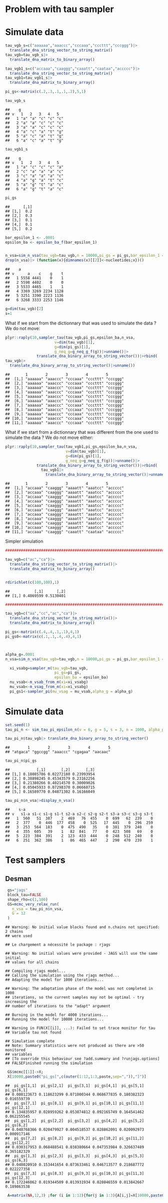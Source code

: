 Problem with tau sampler
================

# Simulate data

``` r
tau_vgb_s=c("aaaaaa","aaaccc","cccaaa","cccttt","cccggg")|>
  translate_dna_string_vector_to_string_matrix()
tau_vgb=tau_vgb_s|>
  translate_dna_matrix_to_binary_array()

tau_vgb1_s=c("accaaa","caaggg","caaatt","caataa","accccc")|>
  translate_dna_string_vector_to_string_matrix()
tau_vgb1=tau_vgb1_s|>
  translate_dna_matrix_to_binary_array()

pi_gs<-matrix(c(.2,.3,.1,.1,.2),5,1)

tau_vgb_s
```

    ##    g
    ## v   1   2   3   4   5  
    ##   1 "a" "a" "c" "c" "c"
    ##   2 "a" "a" "c" "c" "c"
    ##   3 "a" "a" "c" "c" "c"
    ##   4 "a" "c" "a" "t" "g"
    ##   5 "a" "c" "a" "t" "g"
    ##   6 "a" "c" "a" "t" "g"

``` r
tau_vgb1_s
```

    ##    g
    ## v   1   2   3   4   5  
    ##   1 "a" "c" "c" "c" "a"
    ##   2 "c" "a" "a" "a" "c"
    ##   3 "c" "a" "a" "a" "c"
    ##   4 "a" "g" "a" "t" "c"
    ##   5 "a" "g" "t" "a" "c"
    ##   6 "a" "g" "t" "a" "c"

``` r
pi_gs
```

    ##      [,1]
    ## [1,]  0.2
    ## [2,]  0.3
    ## [3,]  0.1
    ## [4,]  0.1
    ## [5,]  0.2

``` r
bar_epsilon_1 <- .0001
epsilon_ba <- epsilon_ba_f(bar_epsilon_1)


n_vsa=sim_n_vsa(tau_vgb=tau_vgb,n = 10000,pi_gs = pi_gs,bar_epsilon_1 = bar_epsilon_1)
drop(n_vsa)|> (function(x){dimnames(x)[[2]]<-nucleotides;x})()
```

    ##    a
    ## v      a    c    g    t
    ##   1 5558 4441    0    1
    ##   2 5598 4402    0    0
    ##   3 5533 4465    1    1
    ##   4 3369 3269 2234 1128
    ##   5 3251 3390 2223 1136
    ##   6 3268 3333 2253 1146

``` r
g=dim(tau_vgb)[2]
s=1
```

What if we start from the dictionnary that was used to simulate the data
? We do not move:

``` r
plyr::raply(10,sampler_tau(tau_vgb,pi_gs,epsilon_ba,n_vsa,
                      v=dim(tau_vgb)[1],
                      g=dim(pi_gs)[1],
                      g_neq_g=g_neq_g_f(g))|>unname()|>
              translate_dna_binary_array_to_string_vector())|>rbind(
tau_vgb|>
  translate_dna_binary_array_to_string_vector()|>unname())
```

    ##       1        2        3        4        5       
    ##  [1,] "aaaaaa" "aaaccc" "cccaaa" "cccttt" "cccggg"
    ##  [2,] "aaaaaa" "aaaccc" "cccaaa" "cccttt" "cccggg"
    ##  [3,] "aaaaaa" "aaaccc" "cccaaa" "cccttt" "cccggg"
    ##  [4,] "aaaaaa" "aaaccc" "cccaaa" "cccttt" "cccggg"
    ##  [5,] "aaaaaa" "aaaccc" "cccaaa" "cccttt" "cccggg"
    ##  [6,] "aaaaaa" "aaaccc" "cccaaa" "cccttt" "cccggg"
    ##  [7,] "aaaaaa" "aaaccc" "cccaaa" "cccttt" "cccggg"
    ##  [8,] "aaaaaa" "aaaccc" "cccaaa" "cccttt" "cccggg"
    ##  [9,] "aaaaaa" "aaaccc" "cccaaa" "cccttt" "cccggg"
    ## [10,] "aaaaaa" "aaaccc" "cccaaa" "cccttt" "cccggg"
    ## [11,] "aaaaaa" "aaaccc" "cccaaa" "cccttt" "cccggg"

What if we start from a dictionnary that was different from the one used
to simulate the data ? We do not move either:

``` r
plyr::raply(10,sampler_tau(tau_vgb1,pi_gs,epsilon_ba,n_vsa,
                           v=dim(tau_vgb)[1],
                           g=dim(pi_gs)[1],
                           g_neq_g=g_neq_g_f(g))|>unname()|>
              translate_dna_binary_array_to_string_vector())|>rbind(
                tau_vgb1|>
                  translate_dna_binary_array_to_string_vector()|>unname())
```

    ##       1        2        3        4        5       
    ##  [1,] "accaaa" "caaggg" "aaaatt" "aaatcc" "accccc"
    ##  [2,] "accaaa" "caaggg" "aaaatt" "aaatcc" "accccc"
    ##  [3,] "accaaa" "caaggg" "aaaatt" "aaatcc" "accccc"
    ##  [4,] "accaaa" "caaggg" "aaaatt" "aaatcc" "accccc"
    ##  [5,] "accaaa" "caaggg" "aaaatt" "aaatcc" "accccc"
    ##  [6,] "accaaa" "caaggg" "aaaatt" "aaatcc" "accccc"
    ##  [7,] "accaaa" "caaggg" "aaaatt" "aaatcc" "accccc"
    ##  [8,] "accaaa" "caaggg" "aaaatt" "aaatcc" "accccc"
    ##  [9,] "accaaa" "caaggg" "aaaatt" "aaatcc" "accccc"
    ## [10,] "accaaa" "caaggg" "aaaatt" "aaatcc" "accccc"
    ## [11,] "accaaa" "caaggg" "caaatt" "caataa" "accccc"

Simpler simulation

``` r
#################################################################################

tau_vgb=c("ac","ca")|>
  translate_dna_string_vector_to_string_matrix()|>
  translate_dna_matrix_to_binary_array()


rdirichlet(c(100,100),1)
```

    ##           [,1]      [,2]
    ## [1,] 0.4869599 0.5130401

``` r
#################################################################################

tau_vgb=c("aa","cc","ac","ca")|>
  translate_dna_string_vector_to_string_matrix()|>
  translate_dna_matrix_to_binary_array()

pi_gs<-matrix(c(.4,.4,.1,.1),4,1)
pi_gs0<-matrix(c(.1,.1,.4,.4),4,1)



alpha_g=.0001
n_vsa=sim_n_vsa(tau_vgb=tau_vgb,n = 10000,pi_gs = pi_gs,bar_epsilon_1 = .0001)

  xi_vsabg=sampler_m(tau_vgb=tau_vgb,
                      pi_gs=pi_gs,
                      epsilon_ba = epsilon_ba)
  nu_vsab<-m_vsab_from_m(xi=xi_vsabg)
  mu_vsab<-m_vsag_from_m(xi=xi_vsabg)
  pi_gs1<-sampler_pi(mu_vsag = mu_vsab,alpha_g = alpha_g)
```

# Simulate data

``` r
set.seed(1)
tau_pi_n <- sim_tau_pi_epsilon_n(v = 6, g = 5, s = 3, n = 1000, alpha_pi = 1)

tau_pi_n$tau_vgb|> translate_dna_binary_array_to_string_vector()
```

    ##        1        2        3        4        5 
    ## "atgaca" "ggccgg" "aaaccc" "cgagaa" "aacaac"

``` r
tau_pi_n$pi_gs
```

    ##            [,1]       [,2]       [,3]
    ## [1,] 0.18085786 0.02272180 0.23993954
    ## [2,] 0.38898245 0.45343579 0.23162256
    ## [3,] 0.21380266 0.40214570 0.30009026
    ## [4,] 0.05045933 0.07298370 0.06668715
    ## [5,] 0.16589770 0.04871302 0.16166049

``` r
tau_pi_n$n_vsa|>display_n_vsa()
```

    ##    s-a
    ## v   s1-a s1-c s1-g s1-t s2-a s2-c s2-g s2-t s3-a s3-c s3-g s3-t
    ##   1  560   51  387    2  469   76  455    0  699   62  239    0
    ##   2  377    0  446  177  458    0  525   17  445    0  296  259
    ##   3  253  564  183    0  475  490   35    0  381  379  240    0
    ##   4  355  605   39    1   82  841   77    0  423  508   69    0
    ##   5  223  384  391    2  123  433  444    0  248  512  240    0
    ##   6  251  362  386    1   86  465  447    2  290  470  239    1

# Test samplers

## Desman

``` r
 gs="jags"
 block_tau=FALSE
 shape_rho=c(1,100)
 GS=mcmc_very_relax_run(
   n_vsa = tau_pi_n$n_vsa,
   G = 12
 )
```

    ## Warning: No initial value blocks found and n.chains not specified: 2 chains
    ## were used

    ## Le chargement a nécessité le package : rjags

    ## Warning: No initial values were provided - JAGS will use the same initial
    ## values for all chains

    ## Compiling rjags model...
    ## Calling the simulation using the rjags method...
    ## Adapting the model for 1000 iterations...

    ## Warning: The adaptation phase of the model was not completed in 1000
    ## iterations, so the current samples may not be optimal - try increasing the
    ## number of iterations to the "adapt" argument

    ## Burning in the model for 4000 iterations...
    ## Running the model for 10000 iterations...

    ## Warning in FUN(X[[i]], ...): Failed to set trace monitor for tau
    ## Variable tau not found

    ## Simulation complete
    ## Note: Summary statistics were not produced as there are >50 monitored
    ## variables
    ## [To override this behaviour see ?add.summary and ?runjags.options]
    ## FALSEFinished running the simulation

``` r
 GS$mcmc[[1]]->X;
 X[10000,paste0("pi_gs[",c(outer(1:12,1:3,paste,sep=",")),"]")]
```

    ##  pi_gs[1,1]  pi_gs[2,1]  pi_gs[3,1]  pi_gs[4,1]  pi_gs[5,1]  pi_gs[6,1] 
    ## 0.008123673 0.118623299 0.071000344 0.068677835 0.180382323 0.016559739 
    ##  pi_gs[7,1]  pi_gs[8,1]  pi_gs[9,1] pi_gs[10,1] pi_gs[11,1] pi_gs[12,1] 
    ## 0.134835957 0.028959262 0.053874812 0.092165749 0.164541462 0.062255545 
    ##  pi_gs[1,2]  pi_gs[2,2]  pi_gs[3,2]  pi_gs[4,2]  pi_gs[5,2]  pi_gs[6,2] 
    ## 0.048768366 0.020479927 0.004518537 0.028862091 0.020092973 0.000917146 
    ##  pi_gs[7,2]  pi_gs[8,2]  pi_gs[9,2] pi_gs[10,2] pi_gs[11,2] pi_gs[12,2] 
    ## 0.030317953 0.068488541 0.038380664 0.047353984 0.326637489 0.365182329 
    ##  pi_gs[1,3]  pi_gs[2,3]  pi_gs[3,3]  pi_gs[4,3]  pi_gs[5,3]  pi_gs[6,3] 
    ## 0.048020910 0.153441654 0.073633461 0.046713577 0.218687772 0.022227358 
    ##  pi_gs[7,3]  pi_gs[8,3]  pi_gs[9,3] pi_gs[10,3] pi_gs[11,3] pi_gs[12,3] 
    ## 0.172246062 0.019344509 0.013931934 0.028046559 0.013842667 0.189863538

``` r
 A=matrix(NA,12,3) ;for (i in 1:12){for(j in 1:3){A[i,j]=X[10000,paste0("pi_gs[",i,",",j,"]")]}}
```
